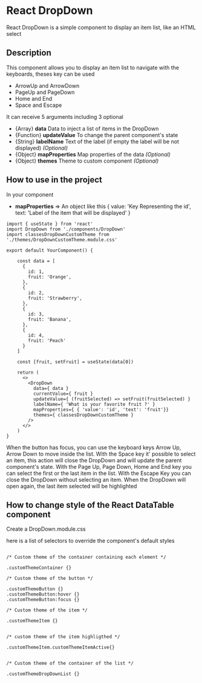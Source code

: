# React DropDown

React DropDown is a simple component to display an item list, like an HTML select


## Description

This component allows you to display an item list to navigate with the keyboards, theses key can be used

- ArrowUp and ArrowDown
- PageUp and PageDown
- Home and End
- Space and Escape

It can receive 5 arguments including 3 optional

- {Array}    **data** Data to inject a list of items in the DropDown
- {Function} **updateValue** To change the parent component's state
- {String}   **labelName** Text of the label (if empty the label will be not displayed) _(Optional)_
- {Object}   **mapProperties** Map properties of the data _(Optional)_
- {Object}   **themes** Theme to custom component _(Optional)_


## How to use in the project

In your component

- **mapProperties** => An object like this { value: 'Key Representing the id', text: 'Label of the item that will be displayed' }

```
import { useState } from 'react'
import DropDown from './components/DropDown'
import classesDropDownCustomTheme from './themes/DropDownCustomTheme.module.css'

export default YourComponent() {

    const data = [
      {
        id: 1,
        fruit: 'Orange',
      },
      {
        id: 2,
        fruit: 'Strawberry',
      },
      {
        id: 3,
        fruit: 'Banana',
      },
      {
        id: 4,
        fruit: 'Peach'
      }
    ]

    const [fruit, setFruit] = useState(data[0])

    return (
      <>
        <DropDown
          data={ data }
          currentValue={ fruit }
          updateValue={ (fruitSelected) => setFruit(fruitSelected) }
          labelName={ 'What is your favorite fruit ?' }
          mapProperties={ { 'value': 'id', 'text': 'fruit'}}
          themes={ classesDropDownCustomTheme }
        />
      </>
    )
}
```

When the button has focus, you can use the keyboard keys Arrow Up, Arrow Down to move inside the list. With the Space key
it' possible to select an item, this action will close the DropDown and will update the parent component's state.
With the Page Up, Page Down, Home and End key you can select the first or the last item in the list.
With the Escape Key you can close the DropDown without selecting an item.
When the DropDown will open again, the last item selected will be highlighted



## How to change style of the React DataTable component

Create a DropDown.module.css

here is a list of selectors to override the component's default styles

```

/* Custom theme of the container containing each element */

.customThemeContainer {}

/* Custom theme of the button */

.customThemeButton {}
.customThemeButton:hover {}
.customThemeButton:focus {}

/* Custom theme of the item */

.customThemeItem {}


/* custom theme of the item highligthed */

.customThemeItem.customThemeItemActive{}


/* Custom theme of the container of the list */

.customThemeDropDownList {}

```